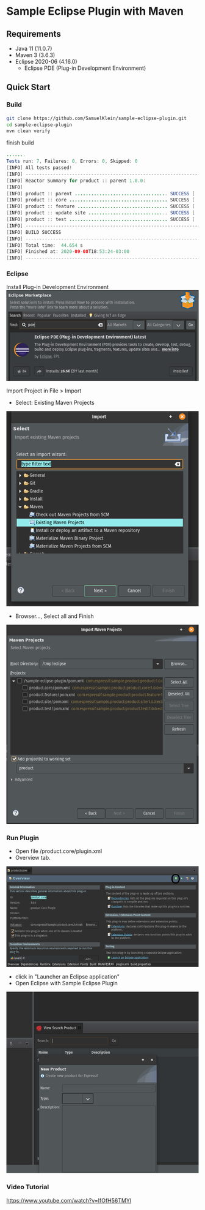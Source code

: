 # Sample Eclipse Plugin with Maven

## Requirements

* Java 11 (11.0.7)
* Maven 3 (3.6.3)
* Eclipse 2020-06 (4.16.0)
  * Eclipse PDE (Plug-in Development Environment)

## Quick Start

### Build
```bash
git clone https://github.com/SamuelKlein/sample-eclipse-plugin.git
cd sample-eclipse-plugin
mvn clean verify
```
finish build
```java
.......
Tests run: 7, Failures: 0, Errors: 0, Skipped: 0
[INFO] All tests passed!
[INFO] ------------------------------------------------------------------------
[INFO] Reactor Summary for product :: parent 1.0.0:
[INFO] 
[INFO] product :: parent .................................. SUCCESS [  0.084 s]
[INFO] product :: core .................................... SUCCESS [  1.885 s]
[INFO] product :: feature ................................. SUCCESS [  0.137 s]
[INFO] product :: update site ............................. SUCCESS [  0.942 s]
[INFO] product :: test .................................... SUCCESS [  4.635 s]
[INFO] ------------------------------------------------------------------------
[INFO] BUILD SUCCESS
[INFO] ------------------------------------------------------------------------
[INFO] Total time:  44.654 s
[INFO] Finished at: 2020-09-08T18:53:24-03:00
[INFO] ------------------------------------------------------------------------
```

### Eclipse

Install Plug-in Development Environment
![plugin](docs/pde.png)

Import Project in File > Import
* Select: Existing Maven Projects

![import](docs/import.png)

* Browser..., Select all and Finish

![import](docs/import2.png)

### Run Plugin

* Open file /product.core/plugin.xml
* Overview tab.

![run](docs/run.png)

* click in "Launcher an Eclipse application"
* Open Eclipse with Sample Eclipse Plugin 

![run](docs/run2.png)

### Video Tutorial

https://www.youtube.com/watch?v=IfOfH56TMYI


